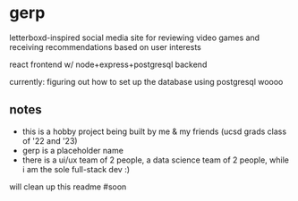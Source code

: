 # gerp

letterboxd-inspired social media site for reviewing video games and receiving recommendations based on user interests

react frontend w/ node+express+postgresql backend

currently: figuring out how to set up the database using postgresql woooo

## notes
- this is a hobby project being built by me & my friends (ucsd grads class of '22 and '23)
- gerp is a placeholder name
- there is a ui/ux team of 2 people, a data science team of 2 people, while i am the sole full-stack dev :)

will clean up this readme #soon
